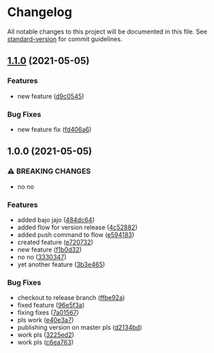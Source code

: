 # Changelog

All notable changes to this project will be documented in this file. See [standard-version](https://github.com/conventional-changelog/standard-version) for commit guidelines.

## [1.1.0](https://github.com/Peroniada/conventional-test/compare/v1.0.0...v1.1.0) (2021-05-05)


### Features

* new feature ([d9c0545](https://github.com/Peroniada/conventional-test/commit/d9c0545c683bd88a54278f4ec9a1a53351224b90))


### Bug Fixes

* new feature fix ([fd406a6](https://github.com/Peroniada/conventional-test/commit/fd406a6d7ed0dc7afbc6acef7edf3e46f4ec108e))

## 1.0.0 (2021-05-05)


### ⚠ BREAKING CHANGES

* no no

### Features

* added bajo jajo ([484dc64](https://github.com/Peroniada/conventional-test/commit/484dc64c8e9ea03529159212d77cad06f240c08d))
* added flow for version release ([4c52882](https://github.com/Peroniada/conventional-test/commit/4c52882a7839d57c539bddbb8b3a61bfb478863d))
* added push command to flow ([e594183](https://github.com/Peroniada/conventional-test/commit/e594183bf88b8230046dbff1b0a69f2764226a16))
* created feature ([e720732](https://github.com/Peroniada/conventional-test/commit/e7207329cfa7e01e3cd045692b40520ad552f6c3))
* new feature ([f1b0d32](https://github.com/Peroniada/conventional-test/commit/f1b0d32cb54a1aefc441e00fbde1249c1d83679f))
* no no ([3330347](https://github.com/Peroniada/conventional-test/commit/3330347dc1f3ee4692fdff97f5ef8ba222b57e66))
* yet another feature ([3b3e465](https://github.com/Peroniada/conventional-test/commit/3b3e465ebf0e55626931f0356619235356afc6a8))


### Bug Fixes

* checkout to release branch ([ffbe92a](https://github.com/Peroniada/conventional-test/commit/ffbe92a41681b5a2ba2cb8d90d0da5e3533e5f8f))
* fixed feature ([96e5f3a](https://github.com/Peroniada/conventional-test/commit/96e5f3a30d32418c33c3cb976d1ec951ab2d1de6))
* fixing fixes ([7a01567](https://github.com/Peroniada/conventional-test/commit/7a0156723525ef36f044312c5f66dc22cd3315bc))
* pls work ([e40e3a7](https://github.com/Peroniada/conventional-test/commit/e40e3a751d1818987a86760ed565c895926e37dd))
* publishing version on master pls ([d2134bd](https://github.com/Peroniada/conventional-test/commit/d2134bde0e46db3bbf7b4b62688980f4df20d303))
* work pls ([3225ed2](https://github.com/Peroniada/conventional-test/commit/3225ed2c925379c15d9bc24e0151c7b32a9ba55f))
* work pls ([c6ea763](https://github.com/Peroniada/conventional-test/commit/c6ea7638f01baa9e71a6aa851dfc01af607cd84f))
